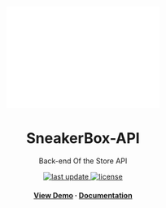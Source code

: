 <div align="center">

  <img src="assets/logo.png" alt="logo" width="300" height="200" />
  <h1>SneakerBox-API</h1>
  
  <p>
    Back-end Of the Store API
  </p>
  
  
<!-- Badges -->
<p>
  <a href="#">
    <img src="https://img.shields.io/github/last-commit/Mr-Dazai/SneakerBox-API" alt="last update" />
  </a>
  <a href="https://github.com/Mr-Dazai/SneakerBox-API/blob/main/LICENSE">
    <img src="https://img.shields.io/github/license/Mr-Dazai/SneakerBox-API.svg" alt="license" />
  </a>
</p>
   
<h4>
    <a href="https://github.com/Louis3797/awesome-readme-template/">View Demo</a>
  <span> · </span>
    <a href="https://github.com/Louis3797/awesome-readme-template">Documentation</a>
  </h4>
</div>

<br />
